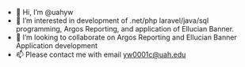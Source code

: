 - 👋 Hi, I’m @uahyw
- 👀 I’m interested in development of .net/php laravel/java/sql programming, Argos Reporting, and application of Ellucian Banner.
- 💞️ I’m looking to collaborate on Argos Reporting and Ellucian Banner Application development
- 📫 Please contact me with email yw0001c@uah.edu

<!---
uahyw/uahyw is a ✨ special ✨ repository because its `README.md` (this file) appears on your GitHub profile.
You can click the Preview link to take a look at your changes.
--->
